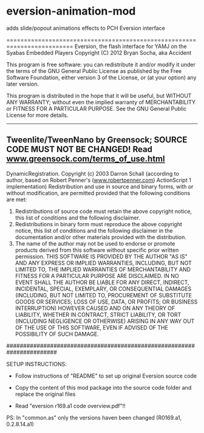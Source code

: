 eversion-animation-mod
======================

adds slide/popout animations effects to PCH Eversion interface

=========================================================================
Eversion, the flash interface for YAMJ on the Syabas Embedded Players
Copyright (C) 2012  Bryan Socha, aka Accident

This program is free software: you can redistribute it and/or modify
it under the terms of the GNU General Public License as published by
the Free Software Foundation, either version 3 of the License, or
(at your option) any later version.

This program is distributed in the hope that it will be useful,
but WITHOUT ANY WARRANTY; without even the implied warranty of
MERCHANTABILITY or FITNESS FOR A PARTICULAR PURPOSE.  See the
GNU General Public License for more details.

----------------------------------------------------------------------
Tweenlite/TweenNano by Greensock; SOURCE CODE MUST NOT BE CHANGED! 
Read www.greensock.com/terms_of_use.html
----------------------------------------------------------------------
DynamicRegistration. Copyright (c) 2003 Darron Schall (according to author, based on Robert Penner's (www.robertpenner.com) ActionScript 1 implementation)
Redistribution and use in source and binary forms, with or without modification, are permitted provided that the following conditions are met:
   1. Redistributions of source code must retain the above copyright notice, this list of conditions and the following disclaimer.
   2. Redistributions in binary form must reproduce the above copyright notice, this list of conditions and the following disclaimer in the documentation and/or other materials provided with the distribution.
   3. The name of the author may not be used to endorse or promote products derived from this software without specific prior written permission.
THIS SOFTWARE IS PROVIDED BY THE AUTHOR "AS IS" AND ANY EXPRESS OR IMPLIED WARRANTIES, INCLUDING, BUT NOT LIMITED TO, THE IMPLIED WARRANTIES OF MERCHANTABILITY AND FITNESS FOR A PARTICULAR PURPOSE ARE DISCLAIMED. IN NO EVENT SHALL THE AUTHOR BE LIABLE FOR ANY DIRECT, INDIRECT, INCIDENTAL, SPECIAL, EXEMPLARY, OR CONSEQUENTIAL DAMAGES (INCLUDING, BUT NOT LIMITED TO, PROCUREMENT OF SUBSTITUTE GOODS OR SERVICES; LOSS OF USE, DATA, OR PROFITS; OR BUSINESS INTERRUPTION) HOWEVER CAUSED AND ON ANY THEORY OF LIABILITY, WHETHER IN CONTRACT, STRICT LIABILITY, OR TORT (INCLUDING NEGLIGENCE OR OTHERWISE) ARISING IN ANY WAY OUT OF THE USE OF THIS SOFTWARE, EVEN IF ADVISED OF THE POSSIBILITY OF SUCH DAMAGE.

#######################################################################

SETUP INSTRUCTIONS:

- Follow instructions of "README" to set up original Eversion source code

- Copy the content of this mod package into the source code folder
  and replace the original files
  
- Read "eversion r169.a1 code overview.pdf"!!


PS: In "common.as" only the versions haven been changed (R0169.a1, 0.2.8.14.a1)
